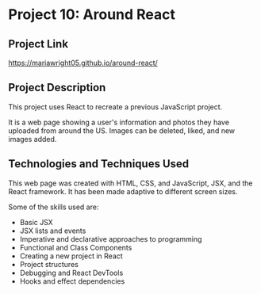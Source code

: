 # Project 10: Around React

## Project Link

<https://mariawright05.github.io/around-react/>

## Project Description

This project uses React to recreate a previous JavaScript project.

It is a web page showing a user's information and photos they have uploaded from around the US. Images can be deleted, liked, and new images added.

## Technologies and Techniques Used

This web page was created with HTML, CSS, and JavaScript, JSX, and the React framework. It has been made adaptive to different screen sizes.

Some of the skills used are:

- Basic JSX
- JSX lists and events
- Imperative and declarative approaches to programming
- Functional and Class Components
- Creating a new project in React
- Project structures
- Debugging and React DevTools
- Hooks and effect dependencies
